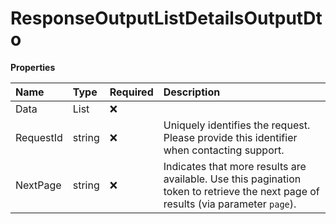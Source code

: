 # ResponseOutputListDetailsOutputDto

**Properties**

| Name      | Type                   | Required | Description                                                                                                                       |
| :-------- | :--------------------- | :------- | :-------------------------------------------------------------------------------------------------------------------------------- |
| Data      | List<DetailsOutputDto> | ❌       |                                                                                                                                   |
| RequestId | string                 | ❌       | Uniquely identifies the request. Please provide this identifier when contacting support.                                          |
| NextPage  | string                 | ❌       | Indicates that more results are available. Use this pagination token to retrieve the next page of results (via parameter `page`). |

<!-- This file was generated by liblab | https://liblab.com/ -->
